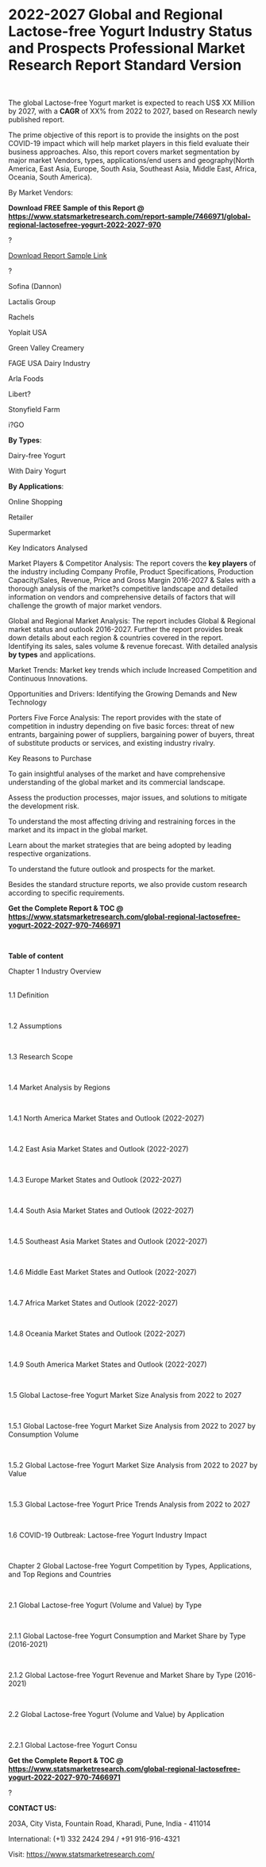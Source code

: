 <h1>2022-2027 Global and Regional Lactose-free Yogurt Industry Status and Prospects Professional Market Research Report Standard Version</h1><br/><p>The global Lactose-free Yogurt market is expected to reach US$ XX Million by 2027, with a <strong>CAGR</strong> of XX% from 2022 to 2027, based on Research newly published report.</p>
 
 
 
 <p>The prime objective of this report is to provide the insights on the post COVID-19 impact which will help market players in this field evaluate their business approaches. Also, this report covers market segmentation by major market Vendors, types, applications/end users and geography(North America, East Asia, Europe, South Asia, Southeast Asia, Middle East, Africa, Oceania, South America).</p>
 
 
 
 <p>By Market Vendors:</p>
 
 
 
 <div><b>Download FREE Sample of this Report @ <a href="https://www.statsmarketresearch.com/download-free-sample/7466971/global-regional-lactosefree-yogurt-2022-2027-970">https://www.statsmarketresearch.com/report-sample/7466971/global-regional-lactosefree-yogurt-2022-2027-970</a></b></div>
 
 
 
 <p>? </p>
 
 
 
 <p><a href="https://www.statsmarketresearch.com/download-free-sample/7466971/global-regional-lactosefree-yogurt-2022-2027-970">Download Report Sample Link</a></p>
 
 
 
 <p>? </p>
 
 
 
 <p>Sofina (Dannon)</p>
 
 
 
 <p>Lactalis Group</p>
 
 
 
 <p>Rachels</p>
 
 
 
 <p>Yoplait USA</p>
 
 
 
 <p>Green Valley Creamery</p>
 
 
 
 <p>FAGE USA Dairy Industry</p>
 
 
 
 <p>Arla Foods</p>
 
 
 
 <p>Libert?</p>
 
 
 
 <p>Stonyfield Farm</p>
 
 
 
 <p>i?GO</p>
 
 
 
 <p><strong>By Types</strong>:</p>
 
 
 
 <p>Dairy-free Yogurt</p>
 
 
 
 <p>With Dairy Yogurt</p>
 
 
 
 <p><strong><strong>By Applications</strong></strong>:</p>
 
 
 
 <p>Online Shopping</p>
 
 
 
 <p>Retailer</p>
 
 
 
 <p>Supermarket</p>
 
 
 
 <p>Key Indicators Analysed</p>
 
 
 
 <p>Market Players & Competitor Analysis: The report covers the <strong>key players</strong> of the industry including Company Profile, Product Specifications, Production Capacity/Sales, Revenue, Price and Gross Margin 2016-2027 & Sales with a thorough analysis of the market?s competitive landscape and detailed information on vendors and comprehensive details of factors that will challenge the growth of major market vendors.</p>
 
 
 
 <p>Global and Regional Market Analysis: The report includes Global & Regional market status and outlook 2016-2027. Further the report provides break down details about each region & countries covered in the report. Identifying its sales, sales volume & revenue forecast. With detailed analysis <strong>by types</strong> and applications.</p>
 
 
 
 <p>Market Trends: Market key trends which include Increased Competition and Continuous Innovations.</p>
 
 
 
 <p>Opportunities and Drivers: Identifying the Growing Demands and New Technology</p>
 
 
 
 <p>Porters Five Force Analysis: The report provides with the state of competition in industry depending on five basic forces: threat of new entrants, bargaining power of suppliers, bargaining power of buyers, threat of substitute products or services, and existing industry rivalry.</p>
 
 
 
 <p>Key Reasons to Purchase</p>
 
 
 
 <p>To gain insightful analyses of the market and have comprehensive understanding of the global market and its commercial landscape.</p>
 
 
 
 <p>Assess the production processes, major issues, and solutions to mitigate the development risk.</p>
 
 
 
 <p>To understand the most affecting driving and restraining forces in the market and its impact in the global market.</p>
 
 
 
 <p>Learn about the market strategies that are being adopted by leading respective organizations.</p>
 
 
 
 <p>To understand the future outlook and prospects for the market.</p>
 
 
 
 <p>Besides the standard structure reports, we also provide custom research according to specific requirements.</p>
 
 
 
 <div><b>Get the Complete Report & TOC @ <a href="https://www.statsmarketresearch.com/global-regional-lactosefree-yogurt-2022-2027-970-7466971">https://www.statsmarketresearch.com/global-regional-lactosefree-yogurt-2022-2027-970-7466971</a></b></div>
 
 
 
 <p><br />
 
 <b>Table of content</b></p>
 
 
 
 <p>Chapter 1 Industry Overview<br />
 
 <br />
 
 1.1 Definition<br />
 
 <br />
 
 1.2 Assumptions<br />
 
 <br />
 
 1.3 Research Scope<br />
 
 <br />
 
 1.4 Market Analysis by Regions<br />
 
 <br />
 
 1.4.1 North America Market States and Outlook (2022-2027)<br />
 
 <br />
 
 1.4.2 East Asia Market States and Outlook (2022-2027)<br />
 
 <br />
 
 1.4.3 Europe Market States and Outlook (2022-2027)<br />
 
 <br />
 
 1.4.4 South Asia Market States and Outlook (2022-2027)<br />
 
 <br />
 
 1.4.5 Southeast Asia Market States and Outlook (2022-2027)<br />
 
 <br />
 
 1.4.6 Middle East Market States and Outlook (2022-2027)<br />
 
 <br />
 
 1.4.7 Africa Market States and Outlook (2022-2027)<br />
 
 <br />
 
 1.4.8 Oceania Market States and Outlook (2022-2027)<br />
 
 <br />
 
 1.4.9 South America Market States and Outlook (2022-2027)<br />
 
 <br />
 
 1.5 Global Lactose-free Yogurt Market Size Analysis from 2022 to 2027<br />
 
 <br />
 
 1.5.1 Global Lactose-free Yogurt Market Size Analysis from 2022 to 2027 by Consumption Volume<br />
 
 <br />
 
 1.5.2 Global Lactose-free Yogurt Market Size Analysis from 2022 to 2027 by Value<br />
 
 <br />
 
 1.5.3 Global Lactose-free Yogurt Price Trends Analysis from 2022 to 2027<br />
 
 <br />
 
 1.6 COVID-19 Outbreak: Lactose-free Yogurt Industry Impact<br />
 
 <br />
 
 Chapter 2 Global Lactose-free Yogurt Competition by Types, Applications, and Top Regions and Countries<br />
 
 <br />
 
 2.1 Global Lactose-free Yogurt (Volume and Value) by Type<br />
 
 <br />
 
 2.1.1 Global Lactose-free Yogurt Consumption and Market Share by Type (2016-2021)<br />
 
 <br />
 
 2.1.2 Global Lactose-free Yogurt Revenue and Market Share by Type (2016-2021)<br />
 
 <br />
 
 2.2 Global Lactose-free Yogurt (Volume and Value) by Application<br />
 
 <br />
 
 2.2.1 Global Lactose-free Yogurt Consu</p>
 
 
 
 <div><b>Get the Complete Report & TOC @ <a href="https://www.statsmarketresearch.com/global-regional-lactosefree-yogurt-2022-2027-970-7466971">https://www.statsmarketresearch.com/global-regional-lactosefree-yogurt-2022-2027-970-7466971</a></b></div>
 
 
 
 <p>? </p>
 
 
 
 <p><b>CONTACT US:</b><br />
 
 203A, City Vista, Fountain Road, Kharadi, Pune, India - 411014<br />
 
 International: (+1) 332 2424 294 / +91 916-916-4321<br />
 
 Visit: <a href="https://www.statsmarketresearch.com/">https://www.statsmarketresearch.com/</a></p>
